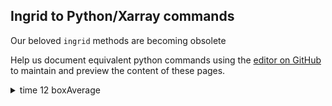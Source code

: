 ## Ingrid to Python/Xarray commands

Our beloved `ingrid` methods are becoming obsolete

Help us document equivalent python commands using the [editor on GitHub](https://github.com/naomi-henderson/ingrid2python/edit/main/docs/index.md) to maintain and preview the content of these pages.

<details>
  <summary>time 12 boxAverage</summary>
<p>  

>ingrid
```
time 12 boxAverage
```

>python

	.ds.coarsen(time=12,boundary='trim').mean()
	# change `.mean()` to `.max()` to get the maximum value in each box

</p>
</details>

